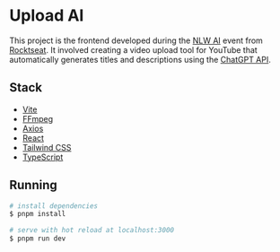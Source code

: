 # Upload AI

This project is the frontend developed during the [NLW AI](https://www.rocketseat.com.br/nlw) event from [Rocktseat](https://www.rocketseat.com.br/). It involved creating a video upload tool for YouTube that automatically generates titles and descriptions using the [ChatGPT API](https://platform.openai.com/docs/guides/text-generation).

## Stack

- [Vite](https://vitejs.dev/)
- [FFmpeg](https://www.ffmpeg.org/)
- [Axios](https://axios-http.com/ptbr/)
- [React](https://react.dev/)
- [Tailwind CSS](https://tailwindcss.com/)
- [TypeScript](https://www.typescriptlang.org/)

## Running

``` bash
# install dependencies
$ pnpm install

# serve with hot reload at localhost:3000
$ pnpm run dev
```
